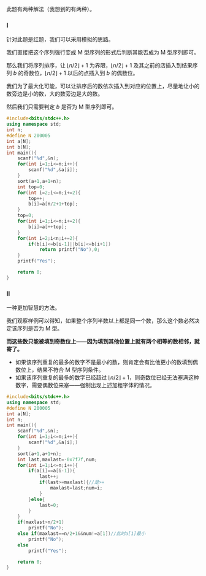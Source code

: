 此题有两种解法（我想到的有两种）。

### I

针对此题是红题，我们可以采用模拟的思路。

我们直接把这个序列强行变成 M 型序列的形式后判断其能否成为 M 型序列即可。

那么我们将序列排序，让 $\left\lfloor n/2 \right\rfloor + 1$ 为界限，$\left\lfloor n/2 \right\rfloor + 1$ 及其之前的店插入到结果序列 $b$ 的奇数位，$\left\lfloor n/2 \right\rfloor + 1$ 以后的点插入到 $b$ 的偶数位。  

我们为了最大化可能，可以让排序后的数依次插入到对应的位置上，尽量地让小的数旁边是小的数，大的数旁边是大的数。 

然后我们只需要判定 $b$ 是否为 M 型序列即可。

```cpp
#include<bits/stdc++.h>
using namespace std;
int n;
#define N 200005
int a[N];
int b[N];
int main(){
	scanf("%d",&n);
	for(int i=1;i<=n;i++){
		scanf("%d",&a[i]);
	}
	sort(a+1,a+1+n);
	int top=0;
	for(int i=2;i<=n;i+=2){
		top++;
		b[i]=a[n/2+1+top];
	}
	top=0;
	for(int i=1;i<=n;i+=2){
		b[i]=a[++top];
	}
	for(int i=2;i<n;i+=2){
		if(b[i]<=b[i-1]||b[i]<=b[i+1])
			return printf("No"),0;
	}
	printf("Yes");

	return 0;
}
```

### II

一种更加智慧的方法。

我们观察样例可以得知，如果整个序列半数以上都是同一个数，那么这个数必然决定该序列是否为 M 型。

**而这些数只能被填到奇数位上——因为填到其他位置上就有两个相等的数相邻，就寄了。**

- 如果该序列重复的最多的数字不是最小的数，则肯定会有比他更小的数填到偶数位上，结果不符合 M 型序列条件。
- 如果该序列重复的最多的数字已经超过 $\left\lfloor n/2 \right\rfloor + 1$，则奇数位已经无法塞满这种数字，需要偶数位来塞——强制出现上述加粗字体的情况。

```cpp
#include<bits/stdc++.h>
using namespace std;
#define N 200005
int a[N];
int n;
int main(){
	scanf("%d",&n);
	for(int i=1;i<=n;i++){
		scanf("%d",&a[i];)
	}
	sort(a+1,a+1+n);
	int last,maxlast=-0x7f7f,num;
	for(int i=1;i<=n;i++){
		if(a[i]==a[i-1]){
			last++;
			if(last>=maxlast){//是>= 
				maxlast=last;num=i; 
			}
		}else{
			last=0;
		}
	}
	if(maxlast>n/2+1)
		printf("No");
	else if(maxlast==n/2+1&&num!=a[1])//此时a[1]最小 
		printf("No");
	else
		printf("Yes");

	return 0;
}

```